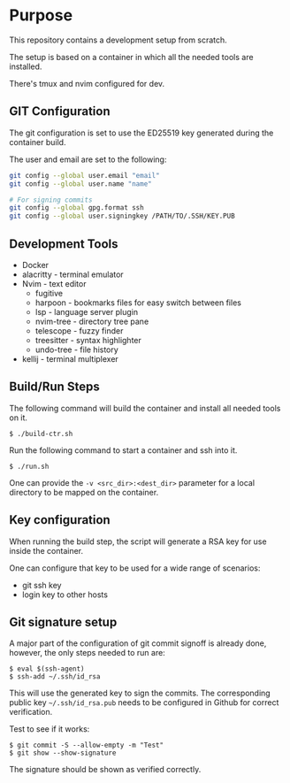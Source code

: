 # Purpose
This repository contains a development setup from scratch.

The setup is based on a container in which all the needed
tools are installed.

There's tmux and nvim configured for dev.

## GIT Configuration
The git configuration is set to use the ED25519 key generated during the
container build.

The user and email are set to the following:
```bash
git config --global user.email "email"
git config --global user.name "name"

# For signing commits
git config --global gpg.format ssh
git config --global user.signingkey /PATH/TO/.SSH/KEY.PUB
```

## Development Tools
- Docker
- alacritty - terminal emulator
- Nvim - text editor
    - fugitive
    - harpoon    - bookmarks files for easy switch between files
    - lsp        - language server plugin
    - nvim-tree  - directory tree pane
    - telescope  - fuzzy finder
    - treesitter - syntax highlighter
    - undo-tree  - file history
- kellij - terminal multiplexer

## Build/Run Steps
The following command will build the container and install all needed
tools on it.
```
$ ./build-ctr.sh
```

Run the following command to start a container and ssh into it.
```
$ ./run.sh
```

One can provide the `-v <src_dir>:<dest_dir>` parameter for a local
directory to be mapped on the container.

## Key configuration
When running the build step, the script will generate a RSA key for use
inside the container.

One can configure that key to be used for a wide range of scenarios:
- git ssh key
- login key to other hosts

## Git signature setup
A major part of the configuration of git commit signoff is already done,
however, the only steps needed to run are:
```
$ eval $(ssh-agent)
$ ssh-add ~/.ssh/id_rsa
```

This will use the generated key to sign the commits. The corresponding
public key `~/.ssh/id_rsa.pub` needs to be configured in Github for
correct verification.

Test to see if it works:
```
$ git commit -S --allow-empty -m "Test"
$ git show --show-signature
```

The signature should be shown as verified correctly.


